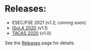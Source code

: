 # Releases:

 * ESEC/FSE 2021 (v1.2; coming soon)
 * [ISoLA 2020](https://github.com/discourje/releases/releases/tag/v1.1) (v1.1)
 * [TACAS 2020](https://github.com/discourje/releases/releases/tag/v1.0) (v1.0)

See the [Releases](https://github.com/discourje/tacas2020/releases) page for details.
